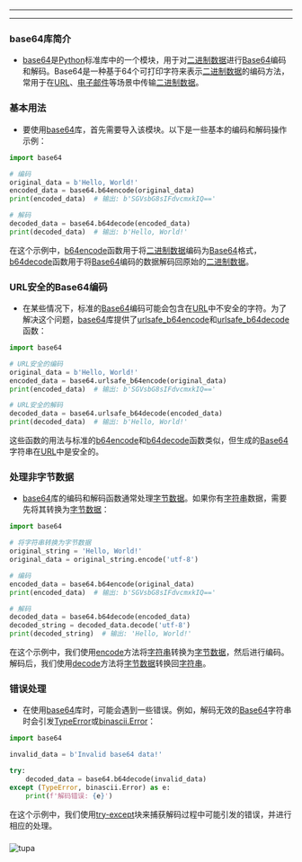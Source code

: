 # 
___
___

### base64库简介
- [base64](key_***base64***)是[Python](key_***Python***)标准库中的一个模块，用于对[二进制数据](key_***二进制数据***)进行[Base64](key_***Base64***)编码和解码。Base64是一种基于64个可打印字符来表示[二进制数据](key_***二进制数据***)的编码方法，常用于在[URL](key_***URL***)、[电子邮件](key_***电子邮件***)等场景中传输[二进制数据](key_***二进制数据***)。
###  
### 基本用法
- 要使用[base64](key_***base64***)库，首先需要导入该模块。以下是一些基本的编码和解码操作示例：

```python
import base64

# 编码
original_data = b'Hello, World!'
encoded_data = base64.b64encode(original_data)
print(encoded_data)  # 输出: b'SGVsbG8sIFdvcmxkIQ=='

# 解码
decoded_data = base64.b64decode(encoded_data)
print(decoded_data)  # 输出: b'Hello, World!'
```

在这个示例中，[b64encode](key_***b64encode***)函数用于将[二进制数据](key_***二进制数据***)编码为[Base64](key_***Base64***)格式，[b64decode](key_***b64decode***)函数用于将[Base64](key_***Base64***)编码的数据解码回原始的[二进制数据](key_***二进制数据***)。
###  
### URL安全的Base64编码
- 在某些情况下，标准的[Base64](key_***Base64***)编码可能会包含在[URL](key_***URL***)中不安全的字符。为了解决这个问题，[base64](key_***base64***)库提供了[urlsafe_b64encode](key_***urlsafe_b64encode***)和[urlsafe_b64decode](key_***urlsafe_b64decode***)函数：

```python
import base64

# URL安全的编码
original_data = b'Hello, World!'
encoded_data = base64.urlsafe_b64encode(original_data)
print(encoded_data)  # 输出: b'SGVsbG8sIFdvcmxkIQ=='

# URL安全的解码
decoded_data = base64.urlsafe_b64decode(encoded_data)
print(decoded_data)  # 输出: b'Hello, World!'
```

这些函数的用法与标准的[b64encode](key_***b64encode***)和[b64decode](key_***b64decode***)函数类似，但生成的[Base64](key_***Base64***)字符串在[URL](key_***URL***)中是安全的。
###  
### 处理非字节数据
- [base64](key_***base64***)库的编码和解码函数通常处理[字节数据](key_***字节数据***)。如果你有[字符串](key_***字符串***)数据，需要先将其转换为[字节数据](key_***字节数据***)：

```python
import base64

# 将字符串转换为字节数据
original_string = 'Hello, World!'
original_data = original_string.encode('utf-8')

# 编码
encoded_data = base64.b64encode(original_data)
print(encoded_data)  # 输出: b'SGVsbG8sIFdvcmxkIQ=='

# 解码
decoded_data = base64.b64decode(encoded_data)
decoded_string = decoded_data.decode('utf-8')
print(decoded_string)  # 输出: 'Hello, World!'
```

在这个示例中，我们使用[encode](key_***encode***)方法将[字符串](key_***字符串***)转换为[字节数据](key_***字节数据***)，然后进行编码。解码后，我们使用[decode](key_***decode***)方法将[字节数据](key_***字节数据***)转换回[字符串](key_***字符串***)。
###  
### 错误处理
- 在使用[base64](key_***base64***)库时，可能会遇到一些错误。例如，解码无效的[Base64](key_***Base64***)字符串时会引发[TypeError](key_***TypeError***)或[binascii.Error](key_***binascii.Error***)：

```python
import base64

invalid_data = b'Invalid base64 data!'

try:
    decoded_data = base64.b64decode(invalid_data)
except (TypeError, binascii.Error) as e:
    print(f'解码错误: {e}')
```

在这个示例中，我们使用[try-except](key_***try-except***)块来捕获解码过程中可能引发的错误，并进行相应的处理。
### 
![tupa](https://cdn.jsdelivr.net/gh/bwicarus/img/20240801183135.jpg)
